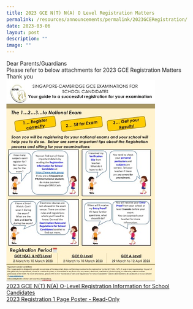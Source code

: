 ```yaml
---
title: 2023 GCE N(T) N(A) O Level Registration Matters
permalink: /resources/announcements/permalink/2023GCERegistration/
date: 2023-03-06
layout: post
description: ""
image: ""
---
```

Dear Parents/Guardians
<br>
Please refer to below attachments for 2023 GCE Registration Matters
<br>
Thank you
<br>
![](/images/GCEExam.jpg)
<br>
[2023 GCE N(T) N(A) O-Level Registration Information for School Candidates](/files/2023%20GCE%20N(T)%20N(A)%20O-Level%20Registration%20Information%20for%20School%20Candidates.pdf)
<br>
[2023 Registration 1 Page Poster  -  Read-Only](/files/2023%20Registration%201%20Page%20Poster%20%20-%20%20Read-Only.pdf)